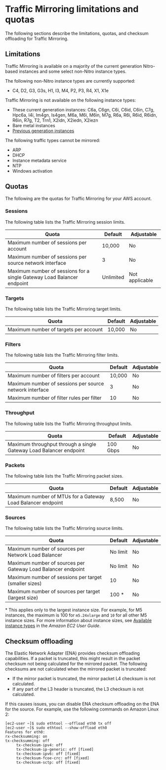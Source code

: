 # Traffic Mirroring limitations and quotas<a name="traffic-mirroring-limits"></a>

The following sections describe the limitations, quotas, and checksum offloading for Traffic Mirroring\.

## Limitations<a name="traffic-mirroring-limitations"></a>

Traffic Mirroring is available on a majority of the current generation Nitro\-based instances and some select non\-Nitro instance types\. 

The following non\-Nitro instance types are currently supported:
+ C4, D2, G3, G3s, H1, I3, M4, P2, P3, R4, X1, X1e

Traffic Mirroring is not available on the following instance types:
+  These current generation instances: C6a, C6gn, C6i, C6id, C6in, C7g, Hpc6a, I4i, Im4gn, Is4gen, M6a, M6i, M6in, M7g, R6a, R6i, R6id, R6idn, R6in, R7g, T2, Trn1, X2idn, X2iedn, X2iezn
+ Bare metal instances
+ [Previous generation instances](https://docs.aws.amazon.com/AWSEC2/latest/UserGuide/instance-types.html#AvailableInstanceTypes)

The following traffic types cannot be mirrored:
+ ARP
+ DHCP
+ Instance metadata service
+ NTP
+ Windows activation

## Quotas<a name="traffic-mirroring-quotas"></a>

The following are the quotas for Traffic Mirroring for your AWS account\.

### Sessions<a name="traffic-mirroring-sessions"></a>

The following table lists the Traffic Mirroring session limits\.


| Quota | Default | Adjustable | 
| --- | --- | --- | 
|  Maximum number of sessions per account  |  10,000  | No | 
| Maximum number of sessions per source network interface |  3  | No | 
| Maximum number of sessions for a single Gateway Load Balancer endpoint | Unlimited | Not applicable | 

### Targets<a name="traffic-mirroring--limits-targets"></a>

The following table lists the Traffic Mirroring target limits\.


| Quota | Default | Adjustable | 
| --- | --- | --- | 
|  Maximum number of targets per account  |  10,000  | No | 

### Filters<a name="traffic-mirroring-limits-filters"></a>

The following table lists the Traffic Mirroring filter limits\.


| Quota | Default | Adjustable | 
| --- | --- | --- | 
|  Maximum number of filters per account  |  10,000  | No | 
| Maximum number of sessions per source network interface |  3  | No | 
| Maximum number of filter rules per filter | 10 | No | 

### Throughput<a name="traffic-mirroring-throughput"></a>

The following table lists the Traffic Mirroring throughput limits\.


| Quota | Default | Adjustable | 
| --- | --- | --- | 
|  Maximum throughput through a single Gateway Load Balancer endpoint  | 100 Gbps | No | 

### Packets<a name="traffic-mirroring-packets"></a>

The following table lists the Traffic Mirroring packet sizes\.


| Quota | Default | Adjustable | 
| --- | --- | --- | 
|  Maximum number of MTUs for a Gateway Load Balancer endpoint  | 8,500 | No | 

### Sources<a name="traffic-mirroring-sources"></a>

The following table lists the Traffic Mirroring source limits\.


| Quota | Default | Adjustable | 
| --- | --- | --- | 
|  Maximum number of sources per Network Load Balancer  |  No limit  | No | 
| Maximum number of sources per Gateway Load Balancer endpoint | No limit | No | 
| Maximum number of sessions per target \(smaller sizes\) |  10  | No | 
| Maximum number of sources per target \(largest size\) | 100 \* | No | 

 \*  This applies only to the largest instance size\. For example, for M5 instances, the maximum is 100 for `m5.24xlarge` and `10` for all other M5 instance sizes\. For more information about instance sizes, see [Available instance types](https://docs.aws.amazon.com/AWSEC2/latest/UserGuide/instance-types.html#AvailableInstanceTypes) in the *Amazon EC2 User Guide*\. 

## Checksum offloading<a name="traffic-checksum-offloading"></a>

The Elastic Network Adapter \(ENA\) provides checksum offloading capabilities\. If a packet is truncated, this might result in the packet checksum not being calculated for the mirrored packet\. The following checksums are not calculated when the mirrored packet is truncated:
+ If the mirror packet is truncated, the mirror packet L4 checksum is not calculated\.
+ If any part of the L3 header is truncated, the L3 checksum is not calculated\.

If this causes issues, you can disable ENA checksum offloading on the ENA for the source\. For example, use the following commands on Amazon Linux 2:

```
[ec2-user ~]$ sudo ethtool --offload eth0 tx off 
[ec2-user ~]$ sudo ethtool --show-offload eth0
Features for eth0:
rx-checksumming: on
tx-checksumming: off
     tx-checksum-ipv4: off
     tx-checksum-ip-generic: off [fixed]
     tx-checksum-ipv6: off [fixed]
     tx-checksum-fcoe-crc: off [fixed]
     tx-checksum-sctp: off [fixed]
```
